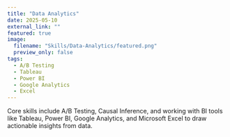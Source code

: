 ```yaml
---
title: "Data Analytics"
date: 2025-05-10
external_link: ""
featured: true
image:
  filename: "Skills/Data-Analytics/featured.png"
  preview_only: false
tags:
  - A/B Testing
  - Tableau
  - Power BI
  - Google Analytics
  - Excel
---
```


Core skills include A/B Testing, Causal Inference, and working with BI tools like Tableau, Power BI, Google Analytics, and Microsoft Excel to draw actionable insights from data.

<!--more-->
